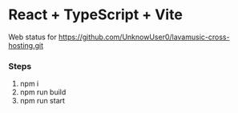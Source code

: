 # React + TypeScript + Vite

Web status for https://github.com/UnknowUser0/lavamusic-cross-hosting.git

### Steps
1. npm i
2. npm run build
3. npm run start

